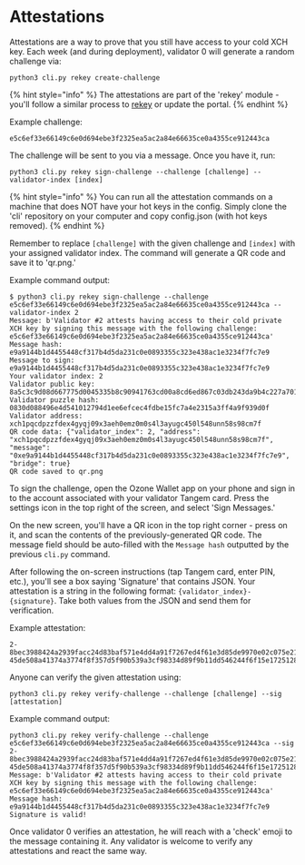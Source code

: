 # Attestations

Attestations are a way to prove that you still have access to your cold XCH key. Each week (and during deployment), validator 0 will generate a random challenge via:

```
python3 cli.py rekey create-challenge
```

{% hint style="info" %}
The attestations are part of the 'rekey' module - you'll follow a similar process to [rekey](rekeying.md) or update the portal.
{% endhint %}

Example challenge:

```
e5c6ef33e66149c6e0d694ebe3f2325ea5ac2a84e66635ce0a4355ce912443ca
```

The challenge will be sent to you via a message. Once you have it, run:

```
python3 cli.py rekey sign-challenge --challenge [challenge] --validator-index [index]
```

{% hint style="info" %}
You can run all the attestation commands on a machine that does NOT have your hot keys in the config. Simply clone the 'cli' repository on your computer and copy config.json (with hot keys removed).
{% endhint %}

Remember to replace `[challenge]` with the given challenge and `[index]` with your assigned validator index. The command will generate a QR code and save it to 'qr.png.'

Example command output:

```
$ python3 cli.py rekey sign-challenge --challenge e5c6ef33e66149c6e0d694ebe3f2325ea5ac2a84e66635ce0a4355ce912443ca --validator-index 2
Message: b'Validator #2 attests having access to their cold private XCH key by signing this message with the following challenge: e5c6ef33e66149c6e0d694ebe3f2325ea5ac2a84e66635ce0a4355ce912443ca'
Message hash: e9a9144b1d4455448cf317b4d5da231c0e0893355c323e438ac1e3234f7fc7e9
Message to sign: e9a9144b1d4455448cf317b4d5da231c0e0893355c323e438ac1e3234f7fc7e9
Your validator index: 2
Validator public key: 8a5c3c9d08d667775d0045335b8c90941763cd00a8cd6ed867c03db243da9b4c227a7012859b9355376df297bd5d8811
Validator puzzle hash: 0830d088496e4d541012794d1ee6efcec4fdbe15fc7a4e2315a3ff4a9f939d0f
Validator address: xch1pqcdpzzfdex4gyqj09x3aeh0emz0m0s4l3ayugc450l548unn58s98cm7f
QR code data: {"validator_index": 2, "address": "xch1pqcdpzzfdex4gyqj09x3aeh0emz0m0s4l3ayugc450l548unn58s98cm7f", "message": "0xe9a9144b1d4455448cf317b4d5da231c0e0893355c323e438ac1e3234f7fc7e9", "bridge": true}
QR code saved to qr.png
```

To sign the challenge, open the Ozone Wallet app on your phone and sign in to the account associated with your validator Tangem card. Press the settings icon in the top right of the screen, and select 'Sign Messages.'

On the new screen, you'll have a QR icon in the top right corner - press on it, and scan the contents of the previously-generated QR code. The message field should be auto-filled with the `Message hash` outputted by the previous `cli.py` command.

After following the on-screen instructions (tap Tangem card, enter PIN, etc.), you'll see a box saying 'Signature' that contains JSON. Your attestation is a string in the following format: `{validator_index}-{signature}`. Take both values from the JSON and send them for verification.

Example attestation:

```
2-8bec3988424a2939facc24d83baf571e4dd4a91f7267ed4f61e3d85de9970e02c075e21f43ed98bb529b17f86d43e42f01d6767fa8439576a9708
45de508a41374a3774f8f357d5f90b539a3cf98334d89f9b11dd546244f6f15e1725128ba7e
```

Anyone can  verify the given attestation using:

```
python3 cli.py rekey verify-challenge --challenge [challenge] --sig [attestation]
```

Example command output:

```
python3 cli.py rekey verify-challenge --challenge e5c6ef33e66149c6e0d694ebe3f2325ea5ac2a84e66635ce0a4355ce912443ca --sig 2-8bec3988424a2939facc24d83baf571e4dd4a91f7267ed4f61e3d85de9970e02c075e21f43ed98bb529b17f86d43e42f01d6767fa8439576a9708
45de508a41374a3774f8f357d5f90b539a3cf98334d89f9b11dd546244f6f15e1725128ba7e
Message: b'Validator #2 attests having access to their cold private XCH key by signing this message with the following challenge: e5c6ef33e66149c6e0d694ebe3f2325ea5ac2a84e66635ce0a4355ce912443ca'
Message hash: e9a9144b1d4455448cf317b4d5da231c0e0893355c323e438ac1e3234f7fc7e9
Signature is valid!
```

Once validator 0 verifies an attestation,  he will reach with a 'check' emoji to the message containing it. Any validator is welcome to verify any attestations and react the same way.
